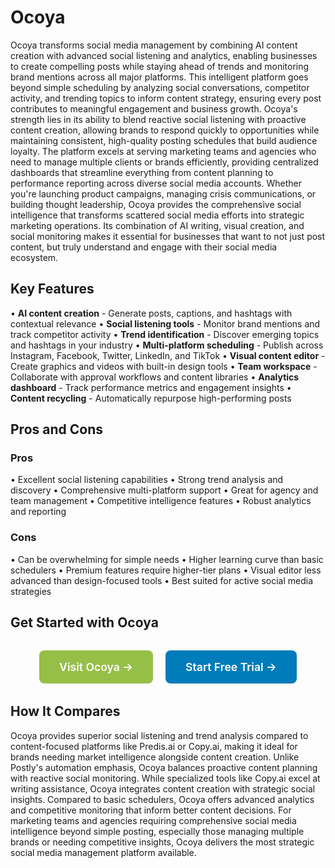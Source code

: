 # Ocoya

Ocoya transforms social media management by combining AI content creation with advanced social listening and analytics, enabling businesses to create compelling posts while staying ahead of trends and monitoring brand mentions across all major platforms. This intelligent platform goes beyond simple scheduling by analyzing social conversations, competitor activity, and trending topics to inform content strategy, ensuring every post contributes to meaningful engagement and business growth. Ocoya's strength lies in its ability to blend reactive social listening with proactive content creation, allowing brands to respond quickly to opportunities while maintaining consistent, high-quality posting schedules that build audience loyalty. The platform excels at serving marketing teams and agencies who need to manage multiple clients or brands efficiently, providing centralized dashboards that streamline everything from content planning to performance reporting across diverse social media accounts. Whether you're launching product campaigns, managing crisis communications, or building thought leadership, Ocoya provides the comprehensive social intelligence that transforms scattered social media efforts into strategic marketing operations. Its combination of AI writing, visual creation, and social monitoring makes it essential for businesses that want to not just post content, but truly understand and engage with their social media ecosystem.

## Key Features

• **AI content creation** - Generate posts, captions, and hashtags with contextual relevance
• **Social listening tools** - Monitor brand mentions and track competitor activity
• **Trend identification** - Discover emerging topics and hashtags in your industry
• **Multi-platform scheduling** - Publish across Instagram, Facebook, Twitter, LinkedIn, and TikTok
• **Visual content editor** - Create graphics and videos with built-in design tools
• **Team workspace** - Collaborate with approval workflows and content libraries
• **Analytics dashboard** - Track performance metrics and engagement insights
• **Content recycling** - Automatically repurpose high-performing posts

## Pros and Cons

### Pros
• Excellent social listening capabilities
• Strong trend analysis and discovery
• Comprehensive multi-platform support
• Great for agency and team management
• Competitive intelligence features
• Robust analytics and reporting

### Cons
• Can be overwhelming for simple needs
• Higher learning curve than basic schedulers
• Premium features require higher-tier plans
• Visual editor less advanced than design-focused tools
• Best suited for active social media strategies

## Get Started with Ocoya

<div style="text-align: center; margin: 2rem 0;">
  <a href="https://www.ocoya.com" target="_blank" rel="noopener noreferrer" style="display: inline-block; background: #96BF47; color: white; padding: 1rem 2rem; text-decoration: none; border-radius: 8px; font-weight: 600; font-size: 1.1rem; margin-right: 1rem;">Visit Ocoya →</a>
  <a href="https://www.ocoya.com/signup" target="_blank" rel="noopener noreferrer" style="display: inline-block; background: #007cba; color: white; padding: 1rem 2rem; text-decoration: none; border-radius: 8px; font-weight: 600; font-size: 1.1rem;">Start Free Trial →</a>
</div>

## How It Compares

Ocoya provides superior social listening and trend analysis compared to content-focused platforms like Predis.ai or Copy.ai, making it ideal for brands needing market intelligence alongside content creation. Unlike Postly's automation emphasis, Ocoya balances proactive content planning with reactive social monitoring. While specialized tools like Copy.ai excel at writing assistance, Ocoya integrates content creation with strategic social insights. Compared to basic schedulers, Ocoya offers advanced analytics and competitive monitoring that inform better content decisions. For marketing teams and agencies requiring comprehensive social media intelligence beyond simple posting, especially those managing multiple brands or needing competitive insights, Ocoya delivers the most strategic social media management platform available.